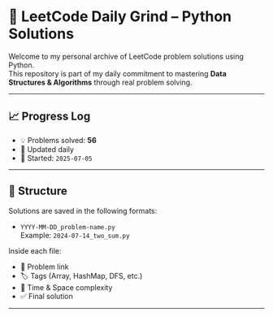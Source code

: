 # 🧠 LeetCode Daily Grind – Python Solutions

Welcome to my personal archive of LeetCode problem solutions using Python.  
This repository is part of my daily commitment to mastering **Data Structures & Algorithms** through real problem solving.

---

## 📈 Progress Log

- 💡 Problems solved: **56**
- 🔁 Updated daily
- 📅 Started: `2025-07-05`

---

## 📁 Structure

Solutions are saved in the following formats:

- `YYYY-MM-DD_problem-name.py`  
  Example: `2024-07-14_two_sum.py`

Inside each file:

- 🔗 Problem link
- 🏷️ Tags (Array, HashMap, DFS, etc.)
- 🧠 Time & Space complexity
- ✅ Final solution

---
